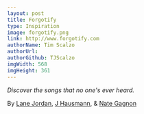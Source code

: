 ```yaml
---
layout: post
title: Forgotify
type: Inspiration
image: forgotify.png
link: http://www.forgotify.com
authorName: Tim Scalzo
authorUrl:
authorGithub: TJScalzo
imgWidth: 568
imgHeight: 361
---
```


_Discover the songs that no one's ever heard._

By [Lane Jordan](http://lanejordan.com), [J Hausmann](http://www.jgh.la), & [Nate Gagnon](http://www.nategagnon.com)
